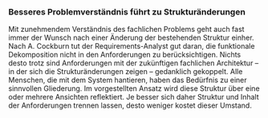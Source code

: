 ### Besseres Problemverständnis führt zu Strukturänderungen
Mit zunehmendem Verständnis des fachlichen Problems geht auch fast immer der Wunsch nach einer Änderung der bestehenden Struktur einher. Nach A. Cockburn tut der Requirements-Analyst gut daran, die funktionale Dekomposition nicht in den Anforderungen zu berücksichtigen. 
Nichts desto trotz sind Anforderungen mit der zukünftigen fachlichen Architektur – in der sich die Strukturänderungen zeigen – gedanklich gekoppelt. Alle Menschen, die mit dem System hantieren, haben das Bedürfnis zu einer sinnvollen Gliederung.
Im vorgestellten Ansatz wird diese Struktur über eine oder mehrere Ansichten reflektiert. Je besser sich daher Struktur und Inhalt der Anforderungen trennen lassen, desto weniger kostet dieser Umstand.